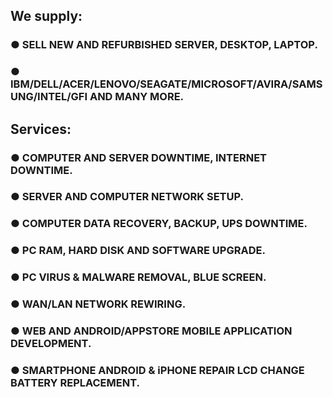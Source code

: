 
## We supply: 
### ● SELL NEW AND REFURBISHED SERVER, DESKTOP, LAPTOP.
### ● IBM/DELL/ACER/LENOVO/SEAGATE/MICROSOFT/AVIRA/SAMSUNG/INTEL/GFI AND MANY MORE.

## Services: 
### ● COMPUTER AND SERVER DOWNTIME, INTERNET DOWNTIME.
### ● SERVER AND COMPUTER NETWORK SETUP.
### ● COMPUTER DATA RECOVERY, BACKUP, UPS DOWNTIME.
### ● PC RAM, HARD DISK AND SOFTWARE UPGRADE.
### ● PC VIRUS & MALWARE REMOVAL, BLUE SCREEN.
### ● WAN/LAN NETWORK REWIRING.
### ● WEB AND ANDROID/APPSTORE MOBILE APPLICATION DEVELOPMENT.
### ● SMARTPHONE ANDROID & iPHONE REPAIR LCD CHANGE BATTERY REPLACEMENT.
